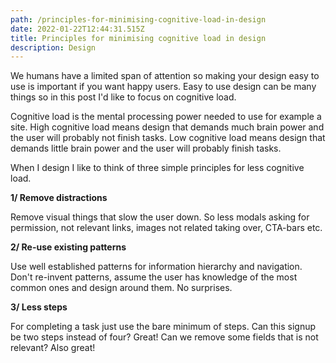 ```yaml
---
path: /principles-for-minimising-cognitive-load-in-design
date: 2022-01-22T12:44:31.515Z
title: Principles for minimising cognitive load in design
description: Design
---
```

We humans have a limited span of attention so making your design easy to use is important if you want happy users. Easy to use design can be many things so in this post I'd like to focus on cognitive load.

Cognitive load is the mental processing power needed to use for example a site. High cognitive load means design that demands much brain power and the user will probably not finish tasks. Low cognitive load means design that demands little brain power and the user will probably finish tasks. 

When I design I like to think of three simple principles for less cognitive load. 



**1/ Remove distractions**

Remove visual things that slow the user down. So less modals asking for permission, not relevant links, images not related taking over, CTA-bars etc.



**2/ Re-use existing patterns**

Use well established patterns for information hierarchy and navigation. Don't re-invent patterns, assume the user has knowledge of the most common ones and design around them. No surprises.



**3/ Less steps**

For completing a task just use the bare minimum of steps. Can this signup be two steps instead of four? Great! Can we remove some fields that is not relevant? Also great!